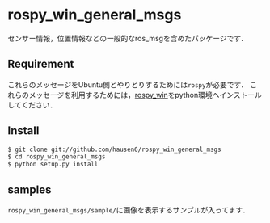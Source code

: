 # rospy\_win\_general\_msgs
センサー情報，位置情報などの一般的なros_msgを含めたパッケージです．

## Requirement
これらのメッセージをUbuntu側とやりとりするためには``rospy``が必要です．
これらのメッセージを利用するためには，[rospy_win](https://github.com/hausen6/rospy_win)をpython環境へインストールしてください．

## Install
```bash
$ git clone git://github.com/hausen6/rospy_win_general_msgs
$ cd rospy_win_general_msgs
$ python setup.py install
```

## samples
``rospy_win_general_msgs/sample/``に画像を表示するサンプルが入ってます．
